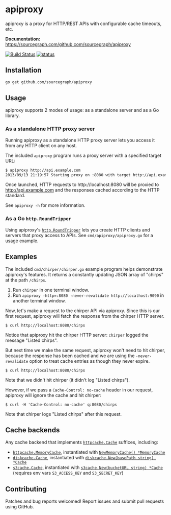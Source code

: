 apiproxy
========

apiproxy is a proxy for HTTP/REST APIs with configurable cache timeouts, etc.

**Documentation:** <https://sourcegraph.com/github.com/sourcegraph/apiproxy>

[![Build Status](https://travis-ci.org/sourcegraph/apiproxy.png?branch=master)](https://travis-ci.org/sourcegraph/apiproxy)
[![status](https://sourcegraph.com/api/repos/github.com/sourcegraph/apiproxy/badges/status.png)](https://sourcegraph.com/github.com/sourcegraph/apiproxy)


Installation
------------

```bash
go get github.com/sourcegraph/apiproxy
```


Usage
-----

apiproxy supports 2 modes of usage: as a standalone server and as a Go library.


### As a standalone HTTP proxy server

Running apiproxy as a standalone HTTP proxy server lets you access it from any
HTTP client on any host.

The included `apiproxy` program runs a proxy server with a specified target URL:

```bash
$ apiproxy http://api.example.com
2013/09/13 21:19:57 Starting proxy on :8080 with target http://api.example.com
```

Once launched, HTTP requests to http://localhost:8080 will be proxied to
http://api.example.com and the responses cached according to the HTTP standard.

See `apiproxy -h` for more information.


### As a Go `http.RoundTripper`

Using apiproxy's
[`http.RoundTripper`](https://sourcegraph.com/code.google.com/p/go/symbols/go/code.google.com/p/go/src/pkg/net/http/RoundTripper:type)
lets you create HTTP clients and servers that proxy access to APIs. See
`cmd/apiproxy/apiproxy.go` for a usage example.


Examples
--------

The included `cmd/chirper/chirper.go` example program helps demonstrate
apiproxy's features. It returns a constantly updating JSON array of "chirps" at
the path `/chirps`.

1. Run `chirper` in one terminal window.
1. Run `apiproxy -http=:8080 -never-revalidate http://localhost:9090` in another terminal window.

Now, let's make a request to the chirper API via apiproxy. Since this is our
first request, apiproxy will fetch the response from the chirper HTTP server.

```
$ curl http://localhost:8080/chirps
```

Notice that apiproxy hit the chirper HTTP server: `chirper` logged the message "Listed chirps".

But next time we make the same request, apiproxy won't need to hit chirper,
because the response has been cached and we are using the `-never-revalidate`
option to treat cache entries as though they never expire.

```
$ curl http://localhost:8080/chirps
```

Note that we didn't hit chirper (it didn't log "Listed chirps").

However, if we pass a `Cache-Control: no-cache` header in our request, apiproxy
will ignore the cache and hit chirper:

```
$ curl -H 'Cache-Control: no-cache' q:8080/chirps
```

Note that chirper logs "Listed chirps" after this request.


Cache backends
--------------

Any cache backend that implements
[`httpcache.Cache`](https://sourcegraph.com/github.com/gregjones/httpcache/symbols/go/github.com/gregjones/httpcache/Cache:type)
suffices, including:

* [`httpcache.MemoryCache`](https://sourcegraph.com/github.com/gregjones/httpcache/symbols/go/github.com/gregjones/httpcache/MemoryCache:type),
  instantiated with [`NewMemoryCache() *MemoryCache`](https://sourcegraph.com/github.com/gregjones/httpcache/symbols/go/github.com/gregjones/httpcache/NewMemoryCache)
* [`diskcache.Cache`](https://sourcegraph.com/github.com/gregjones/httpcache/symbols/go/github.com/gregjones/httpcache/diskcache/Cache:type), instantiated with [`diskcache.New(basePath string) *Cache`](https://sourcegraph.com/github.com/gregjones/httpcache/symbols/go/github.com/gregjones/httpcache/diskcache/New)
* [`s3cache.Cache`](https://sourcegraph.com/github.com/sourcegraph/s3cache/symbols/go/github.com/sourcegraph/s3cache/Cache:type), instantiated with [`s3cache.New(bucketURL string) *Cache`](https://sourcegraph.com/github.com/sourcegraph/s3cache/symbols/go/github.com/sourcegraph/s3cache/New) (requires env vars `S3_ACCESS_KEY` and `S3_SECRET_KEY`)

Contributing
------------

Patches and bug reports welcomed! Report issues and submit pull requests using
GitHub.

